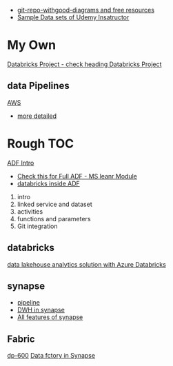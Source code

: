 - [git-repo-withgood-diagrams and free resources](https://github.com/Amrit-Hub/How-to-become-Data-Engineering-Essentials)
- [Sample Data sets of Udemy Insatructor](https://github.com/dgadiraju/data)

# My Own 
[Databricks Project - check heading Databricks Project](https://github.com/Trainer-AJ/data-engineering-code/blob/main/databricks/Day2.ipynb)

## data Pipelines 
[AWS](https://aws.amazon.com/what-is/data-pipeline)
- [more detailed](https://www.datacamp.com/tutorial/introduction-to-data-pipelines-for-data-professionals)
# Rough TOC
[ADF Intro](https://learn.microsoft.com/en-us/training/modules/data-integration-azure-data-factory/)
- [Check this for Full ADF - MS leanr Module](https://learn.microsoft.com/en-us/training/paths/data-integration-scale-azure-data-factory/)
- [databricks inside ADF](https://learn.microsoft.com/en-us/training/modules/run-azure-databricks-notebooks-azure-data-factory/)
1. intro
2. linked service and dataset
3. activities
4. functions and parameters
5. Git integration

## databricks 
[data lakehouse analytics solution with Azure Databricks](https://learn.microsoft.com/en-us/training/paths/data-engineer-azure-databricks/)

## synapse 
- [pipeline](https://learn.microsoft.com/en-us/training/paths/transfer-transform-data-azure-synapse-analytics-pipelines/)
- [DWH in synapse](https://learn.microsoft.com/en-us/training/paths/work-with-data-warehouses-using-azure-synapse-analytics/)
- [All features of synapse](https://learn.microsoft.com/en-us/training/paths/implement-data-analytics-azure-synapse-analytics/)

## Fabric
[dp-600](https://learn.microsoft.com/en-us/credentials/certifications/fabric-analytics-engineer-associate/?practice-assessment-type=certification)
[Data fctory in Synapse](https://learn.microsoft.com/en-us/training/modules/use-data-factory-pipelines-fabric/)

